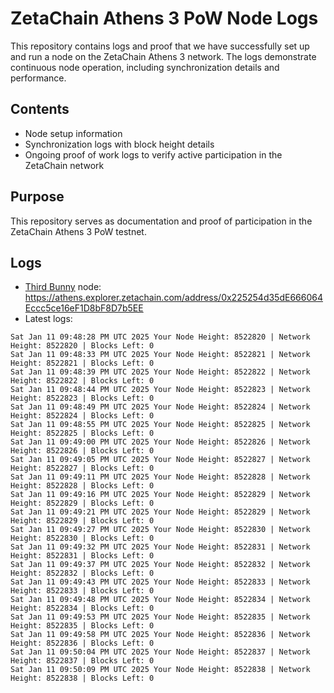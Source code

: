 # ZetaChain Athens 3 PoW Node Logs
This repository contains logs and proof that we have successfully set up and run a node on the ZetaChain Athens 3 network. The logs demonstrate continuous node operation, including synchronization details and performance.

## Contents
- Node setup information
- Synchronization logs with block height details
- Ongoing proof of work logs to verify active participation in the ZetaChain network

## Purpose
This repository serves as documentation and proof of participation in the ZetaChain Athens 3 PoW testnet.

## Logs

- [Third Bunny](https://thirdbunny.xyz/) node: https://athens.explorer.zetachain.com/address/0x225254d35dE666064Eccc5ce16eF1D8bF8D7b5EE
- Latest logs:
```
Sat Jan 11 09:48:28 PM UTC 2025 Your Node Height: 8522820 | Network Height: 8522820 | Blocks Left: 0
Sat Jan 11 09:48:33 PM UTC 2025 Your Node Height: 8522821 | Network Height: 8522821 | Blocks Left: 0
Sat Jan 11 09:48:39 PM UTC 2025 Your Node Height: 8522822 | Network Height: 8522822 | Blocks Left: 0
Sat Jan 11 09:48:44 PM UTC 2025 Your Node Height: 8522823 | Network Height: 8522823 | Blocks Left: 0
Sat Jan 11 09:48:49 PM UTC 2025 Your Node Height: 8522824 | Network Height: 8522824 | Blocks Left: 0
Sat Jan 11 09:48:55 PM UTC 2025 Your Node Height: 8522825 | Network Height: 8522825 | Blocks Left: 0
Sat Jan 11 09:49:00 PM UTC 2025 Your Node Height: 8522826 | Network Height: 8522826 | Blocks Left: 0
Sat Jan 11 09:49:05 PM UTC 2025 Your Node Height: 8522827 | Network Height: 8522827 | Blocks Left: 0
Sat Jan 11 09:49:11 PM UTC 2025 Your Node Height: 8522828 | Network Height: 8522828 | Blocks Left: 0
Sat Jan 11 09:49:16 PM UTC 2025 Your Node Height: 8522829 | Network Height: 8522829 | Blocks Left: 0
Sat Jan 11 09:49:21 PM UTC 2025 Your Node Height: 8522829 | Network Height: 8522829 | Blocks Left: 0
Sat Jan 11 09:49:27 PM UTC 2025 Your Node Height: 8522830 | Network Height: 8522830 | Blocks Left: 0
Sat Jan 11 09:49:32 PM UTC 2025 Your Node Height: 8522831 | Network Height: 8522831 | Blocks Left: 0
Sat Jan 11 09:49:37 PM UTC 2025 Your Node Height: 8522832 | Network Height: 8522832 | Blocks Left: 0
Sat Jan 11 09:49:43 PM UTC 2025 Your Node Height: 8522833 | Network Height: 8522833 | Blocks Left: 0
Sat Jan 11 09:49:48 PM UTC 2025 Your Node Height: 8522834 | Network Height: 8522834 | Blocks Left: 0
Sat Jan 11 09:49:53 PM UTC 2025 Your Node Height: 8522835 | Network Height: 8522835 | Blocks Left: 0
Sat Jan 11 09:49:58 PM UTC 2025 Your Node Height: 8522836 | Network Height: 8522836 | Blocks Left: 0
Sat Jan 11 09:50:04 PM UTC 2025 Your Node Height: 8522837 | Network Height: 8522837 | Blocks Left: 0
Sat Jan 11 09:50:09 PM UTC 2025 Your Node Height: 8522838 | Network Height: 8522838 | Blocks Left: 0
```
